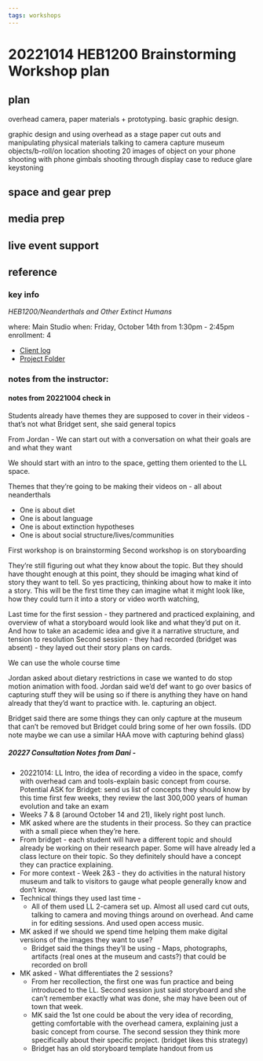 ```yaml
---
tags: workshops
---
```

# 20221014 HEB1200 Brainstorming Workshop plan

## plan
overhead camera, paper materials + prototyping. basic graphic design. 

graphic design and using overhead as a stage
paper cut outs and manipulating physical materials
talking to camera 
capture museum objects/b-roll/on location shooting
20 images of object on your phone
shooting with phone
gimbals
shooting through display case to reduce glare
keystoning

## space and gear prep
## media prep
## live event support
## reference
### key info
*HEB1200/Neanderthals and Other Extinct Humans*

where: Main Studio
when: Friday, October 14th from 1:30pm - 2:45pm
enrollment: 4
* [Client log](https://docs.google.com/document/d/1WiUZJkYIIY-SJ3dCer7xbWsCH80EJQy9fUaNzgTr0w4/edit#)
* [Project Folder](https://drive.google.com/drive/folders/1qX1WIWQNw-e_CcmUcN8eiPgDY4T7Nd6h)

### notes from the instructor: 
#### notes from 20221004 check in
Students already have themes they are supposed to cover in their videos - that’s not what Bridget sent, she said general topics

From Jordan -
We can start out with a conversation on what their goals are and what they want

We should start with an intro to the space, getting them oriented to the LL space.

Themes that they’re going to be making their videos on - all about neanderthals
* One is about diet
* One is about language 
* One is about extinction hypotheses
* One is about social structure/lives/communities

First workshop is on brainstorming
Second workshop is on storyboarding

They’re still figuring out what they know about the topic. But they should have thought enough at this point, they should be imaging what kind of story they want to tell. So yes practicing, thinking about how to make it into a story. This will be the first time they can imagine what it might look like, how they could turn it into a story or video worth watching,

Last time for the first session - they partnered and practiced explaining, and overview of what a storyboard would look like and what they’d put on it. And how to take an academic idea and give it a narrative structure, and tension to resolution 
Second session - they had recorded (bridget was absent) - they layed out their story plans on cards.

We can use the whole course time

Jordan asked about dietary restrictions in case we wanted to do stop motion animation with food. Jordan said we’d def want to go over basics of capturing stuff they will be using so if there is anything they have on hand already that they’d want to practice with. Ie. capturing an object.

Bridget said there are some things they can only capture at the museum that can’t be removed but Bridget could bring some of her own fossils. (DD note maybe we can use a similar HAA move with capturing behind glass)


##### 20227 Consultation Notes from Dani - 
* 20221014:
LL Intro, the idea of recording a video in the space, comfy with overhead cam and tools-explain basic concept from course. 
Potential ASK for Bridget: send us list of concepts they should know by this time
first few weeks, they review the last 300,000 years of human evolution and take an exam
* Weeks 7 & 8 (around October 14 and 21), likely right post lunch.
* MK asked where are the students in their process. So they can practice with a small piece when they’re here.
* From bridget - each student will have a different topic and should already be working on their research paper. Some will have already led a class lecture on their topic. So they definitely should have a concept they can practice explaining.
* For more context - Week 2&3 - they do activities in the natural history museum and talk to visitors to gauge what people generally know and don’t know.
* Technical things they used last time -
    * All of them used LL 2-camera set up. Almost all used card cut outs, talking to camera and moving things around on overhead. And came in for editing sessions. And used open access music. 
* MK asked if we should we spend time helping them make digital versions of the images they want to use?
    * Bridget said the things they’ll be using - Maps, photographs, artifacts (real ones at the museum and casts?) that could be recorded on broll
* MK asked - What differentiates the 2 sessions?
    * From her recollection, the first one was fun practice and being introduced to the LL. Second session just said storyboard and she can’t remember exactly what was done, she may have been out of town that week.
    * MK said the 1st one could be about the very idea of recording, getting comfortable with the overhead camera, explaining just a basic concept from course. The second session they think more specifically about their specific project. (bridget likes this strategy)
    * Bridget has an old storyboard template handout from us 